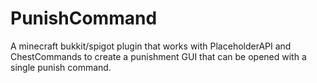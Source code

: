 # PunishCommand
A minecraft bukkit/spigot plugin that works with PlaceholderAPI and ChestCommands to create a punishment GUI that can be opened with a single punish command.
